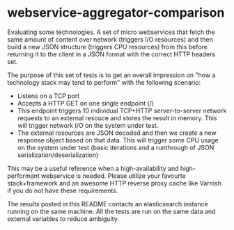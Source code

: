 webservice-aggregator-comparison
==========================

Evaluating some technologies. A set of micro webservices that fetch the same amount of content over network (triggers I/O resources) and then build a new JSON structure (triggers CPU resources) from this before returning it to the client in a JSON format with the correct HTTP headers set.

The purpose of this set of tests is to get an overall impression on "how a technology stack may tend to perform" with the following scenario:

* Listens on a TCP port
* Accepts a HTTP GET on one single endpoint (/)
* This endpoint triggers 10 individual TCP+HTTP server-to-server network requests to an external resouce and stores the result in memory. This will trigger network I/O on the system under test.
* The external resources are JSON decoded and then we create a new response object based on that data. This will trigger some CPU usage on the system under test (basic iterations and a runthrough of JSON serialization/deserialization)

This may be a useful reference when a high-availability and high-performant webservice is needed. Please utilize your favourte stack+framework and an awesome HTTP reverse proxy cache like Varnish if you do not have these requirements.

The results posted in this README contacts an elasticsearch instance running on the same machine. All the tests are run on the same data and external variables to reduce ambiguity.

